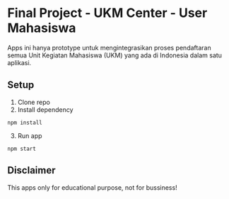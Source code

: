 # Final Project - UKM Center - User Mahasiswa

Apps ini hanya prototype untuk mengintegrasikan proses pendaftaran semua Unit Kegiatan Mahasiswa (UKM) yang ada di Indonesia dalam satu aplikasi.

## Setup

1. Clone repo
2. Install dependency
```
npm install
```
3. Run app
```
npm start
```

## Disclaimer

This apps only for educational purpose, not for bussiness!
